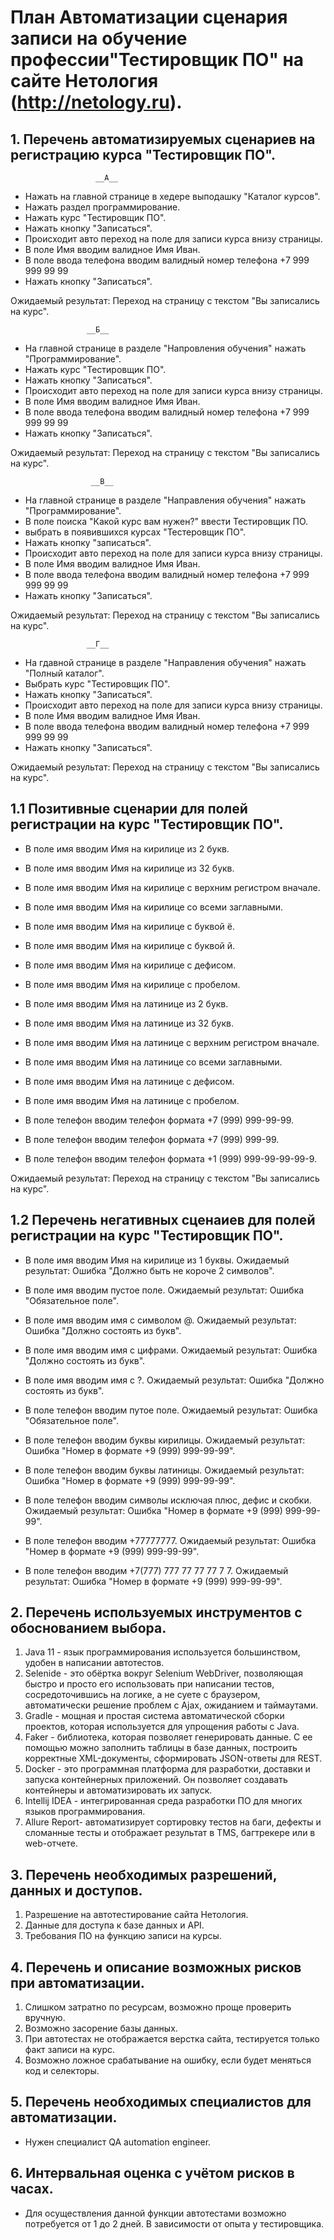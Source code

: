 # План Автоматизации сценария записи на обучение профессии"Тестировщик ПО" на сайте Нетология (http://netology.ru).

## 1. Перечень автоматизируемых сценариев на регистрацию курса "Тестировщик ПО".
                       __А__
* Нажать на главной странице в хедере выподашку "Каталог курсов".
* Нажать раздел программирование.
* Нажать курс "Тестировщик ПО".
* Нажать кнопку "Записаться".
* Происходит авто переход на поле для записи курса внизу страницы.
* В поле Имя вводим валидное Имя Иван.
* В поле ввода телефона вводим валидный номер телефона +7 999 999 99 99
* Нажать кнопку "Записаться".
  
Ожидаемый результат: Переход на страницу с текстом "Вы записались на курс".

                     __Б__
* На главной странице в разделе "Напровления обучения" нажать "Программирование".
* Нажать курс "Тестировщик ПО".
* Нажать кнопку "Записаться".
* Происходит авто переход на поле для записи курса внизу страницы.
* В поле Имя вводим валидное Имя Иван.
* В поле ввода телефона вводим валидный номер телефона +7 999 999 99 99
* Нажать кнопку "Записаться".

Ожидаемый результат: Переход на страницу с текстом "Вы записались на курс".

                      __В__
* На главной странице в разделе "Направления обучения" нажать "Программирование".
* В поле поиска "Какой курс вам нужен?" ввести Тестировщик ПО.
* выбрать в появившихся курсах "Тестеровщик ПО".
* Нажать кнопку "записаться".
* Происходит авто переход на поле для записи курса внизу страницы.
* В поле Имя вводим валидное Имя Иван.
* В поле ввода телефона вводим валидный номер телефона +7 999 999 99 99
* Нажать кнопку "Записаться".

Ожидаемый результат: Переход на страницу с текстом "Вы записались на курс".

                     __Г__
* На гдавной странице в разделе "Направления обучения" нажать "Полный каталог".
* Выбрать курс "Тестировщик ПО".
* Нажать кнопку "Записаться".
* Происходит авто переход на поле для записи курса внизу страницы.
* В поле Имя вводим валидное Имя Иван.
* В поле ввода телефона вводим валидный номер телефона +7 999 999 99 99
* Нажать кнопку "Записаться".

Ожидаемый результат: Переход на страницу с текстом "Вы записались на курс". 

## 1.1 Позитивные сценарии для полей регистрации на курс "Тестировщик ПО".
* В поле имя вводим Имя на кирилице из 2 букв. 
* В поле имя вводим Имя на кирилице из 32 букв.
* В поле имя вводим Имя на кирилице с верхним регистром вначале.
* В поле имя вводим Имя на кирилице со всеми заглавными. 
* В поле имя вводим Имя на кирилице с буквой ё.
* В поле имя вводим Имя на кирилице с буквой й.
* В поле имя вводим Имя на кирилице с дефисом.
* В поле имя вводим Имя на кирилице с пробелом.
* В поле имя вводим Имя на латинице из 2 букв.
* В поле имя вводим Имя на латинице из 32 букв.
* В поле имя вводим Имя на латинице с верхним регистром вначале.
* В поле имя вводим Имя на латинице со всеми заглавными. 
* В поле имя вводим Имя на латинице с дефисом.
* В поле имя вводим Имя на латинице с пробелом.
  
* В поле телефон вводим телефон формата +7 (999) 999-99-99.
* В поле телефон вводим телефон формата +7 (999) 999-99.
* В поле телефон вводим телефон формата +1 (999) 999-99-99-99-9.
    
Ожидаемый результат: Переход на страницу с текстом "Вы записались на курс". 

## 1.2 Перечень негативных сценаиев для полей регистрации на курс "Тестировщик ПО".
* В поле имя вводим Имя на кирилице из 1 буквы.
Ожидаемый результат: Ошибка "Должно быть не короче 2 символов".

* В поле имя вводим пустое поле.
Ожидаемый результат: Ошибка "Обязательное поле".
 
* В поле имя вводим имя с символом @.
Ожидаемый результат: Ошибка "Должно состоять из букв".
 
* В поле имя вводим имя с цифрами.
Ожидаемый результат: Ошибка "Должно состоять из букв".

* В поле имя вводим имя с ?.
Ожидаемый результат: Ошибка "Должно состоять из букв".

* В поле телефон вводим путое поле.
Ожидаемый результат: Ошибка "Обязательное поле".

* В поле телефон вводим буквы кирилицы.
Ожидаемый результат: Ошибка "Номер в формате +9 (999) 999-99-99".

* В поле телефон вводим буквы латиницы.
Ожидаемый результат: Ошибка "Номер в формате +9 (999) 999-99-99".


* В поле телефон вводим символы исключая плюс, дефис и скобки.
Ожидаемый результат: Ошибка "Номер в формате +9 (999) 999-99-99".


* В поле телефон вводим +77777777.
Ожидаемый результат: Ошибка "Номер в формате +9 (999) 999-99-99".

* В поле телефон вводим +7(777) 777 77 77 77 7 7.
Ожидаемый результат: Ошибка "Номер в формате +9 (999) 999-99-99".

## 2. Перечень используемых инструментов с обоснованием выбора.
1. Java 11 - язык программирования используется большинством, удобен в написании автотестов.
2. Selenide - это обёртка вокруг Selenium WebDriver, позволяющая быстро и просто его использовать
при написании тестов, сосредоточившись на логике, а не суете с браузером, автоматически решение
проблем с Ajax, ожиданием и таймаутами.
3. Gradle - мощная и простая система автоматической сборки проектов, которая используется
для упрощения работы с Java.
4. Faker - библиотека, которая позволяет генерировать данные. С ее помощью можно заполнить
таблицы в базе данных, построить корректные XML-документы, сформировать JSON-ответы для REST.
5. Docker - это программная платформа для разработки, доставки и запуска контейнерных приложений.
Он позволяет создавать контейнеры и автоматизировать их запуск.
6. Intellij IDEA - интегрированная среда разработки ПО для многих языков программирования.
7. Allure Report- автоматизирует сортировку тестов на баги, дефекты и сломанные тесты
и отображает результат в TMS, багтрекере или в web-отчете. 

## 3. Перечень необходимых разрешений, данных и доступов.
1. Разрешение на автотестирование сайта Нетология.
2. Данные для доступа к базе данных и API.
3. Требования ПО на функцию записи на курсы.

## 4. Перечень и описание возможных рисков при автоматизации.
1. Слишком затратно по ресурсам, возможно проще проверить вручную.
2. Возможно засорение базы данных.
3. При автотестах не отображается верстка сайта, тестируется только факт записи на курс.
4. Возможно ложное срабатывание на ошибку, если будет меняться код и селекторы.

## 5. Перечень необходимых специалистов для автоматизации.
* Нужен специалист QA automation engineer. 

## 6. Интервальная оценка с учётом рисков в часах.
* Для осуществления данной функции автотестами возможно потребуется
от 1 до 2 дней. В зависимости от опыта у тестировщика.
